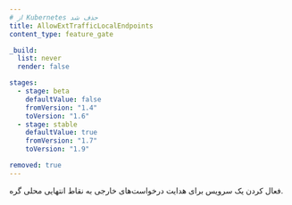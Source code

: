 ```yaml
---
# از Kubernetes حذف شد
title: AllowExtTrafficLocalEndpoints
content_type: feature_gate

_build:
  list: never
  render: false

stages:
  - stage: beta 
    defaultValue: false
    fromVersion: "1.4"
    toVersion: "1.6"
  - stage: stable
    defaultValue: true
    fromVersion: "1.7"
    toVersion: "1.9"

removed: true
---
```

فعال کردن یک سرویس برای هدایت درخواست‌های خارجی به نقاط انتهایی محلی گره.
